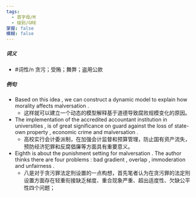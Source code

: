 ```yaml
---
tags:
  - 首字母/M
  - 级别/GRE
掌握: false
模糊: false
---
```

##### 词义
- #词性/n  贪污；受贿；舞弊；盗用公款
##### 例句
- Based on this idea , we can construct a dynamic model to explain how morality affects malversation .
	- 这样就可以建立一个动态的模型解释基于道德导致腐败规模变化的原因。
- The implementation of the accredited accountant institution in universities , is of great significance on guard against the loss of state-own property , economic crime and malversation .
	- 高校实行会计委派制，在加强会计监督和预算管理，防止国有资产流失，预防经济犯罪和反腐倡廉等方面具有重要意义。
- Eighth is about the punishment setting for malversation . The author thinks there are four problems : bad gradient , overlap , immoderation and unfairness .
	- 八是对于贪污罪法定刑设置的一点构想，首先笔者认为在贪污罪的法定刑设置方面存在轻重衔接缺乏梯度、重合现象严重、超出适度性、欠缺公平性四个问题；
